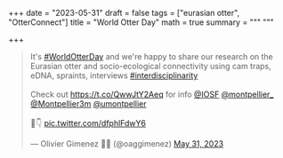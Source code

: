 +++
date = "2023-05-31"
draft = false
tags = ["eurasian otter", "OtterConnect"]
title = "World Otter Day"
math = true
summary = """
"""

+++

<blockquote class="twitter-tweet"><p lang="en" dir="ltr">It&#39;s <a href="https://twitter.com/hashtag/WorldOtterDay?src=hash&amp;ref_src=twsrc%5Etfw">#WorldOtterDay</a> and we&#39;re happy to share our research on the Eurasian otter and socio-ecological connectivity using cam traps, eDNA, spraints, interviews <a href="https://twitter.com/hashtag/interdisciplinarity?src=hash&amp;ref_src=twsrc%5Etfw">#interdisciplinarity</a><br><br>Check out <a href="https://t.co/QwwJtY2Aeq">https://t.co/QwwJtY2Aeq</a> for info <a href="https://twitter.com/IOSF?ref_src=twsrc%5Etfw">@IOSF</a> <a href="https://twitter.com/montpellier_?ref_src=twsrc%5Etfw">@montpellier_</a> <a href="https://twitter.com/Montpellier3m?ref_src=twsrc%5Etfw">@Montpellier3m</a> <a href="https://twitter.com/umontpellier?ref_src=twsrc%5Etfw">@umontpellier</a> <br><br>🎥👇 <a href="https://t.co/dfphlFdwY6">pic.twitter.com/dfphlFdwY6</a></p>&mdash; Olivier Gimenez 🖖🦦 (@oaggimenez) <a href="https://twitter.com/oaggimenez/status/1663795304561274880?ref_src=twsrc%5Etfw">May 31, 2023</a></blockquote> <script async src="https://platform.twitter.com/widgets.js" charset="utf-8"></script> 